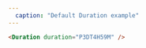 ```yaml
---
  caption: "Default Duration example"
---
```


<!-- markdownlint-disable MD041 -->
<!-- dprint-ignore -->
```html
<Duration duration="P3DT4H59M" />
```
